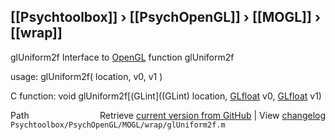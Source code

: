 ## [[Psychtoolbox]] &#8250; [[PsychOpenGL]] &#8250; [[MOGL]] &#8250; [[wrap]]

glUniform2f  Interface to [OpenGL](OpenGL) function glUniform2f  
  
usage:  glUniform2f( location, v0, v1 )  
  
C function:  void glUniform2f[(GLint]((GLint) location, [GLfloat](GLfloat) v0, [GLfloat](GLfloat) v1)  




<div class="code_header" style="text-align:right;">
  <span style="float:left;">Path&nbsp;&nbsp;</span> <span class="counter">Retrieve <a href=
  "https://raw.github.com/Psychtoolbox-3/Psychtoolbox-3/beta/Psychtoolbox/PsychOpenGL/MOGL/wrap/glUniform2f.m">current version from GitHub</a> | View <a href=
  "https://github.com/Psychtoolbox-3/Psychtoolbox-3/commits/beta/Psychtoolbox/PsychOpenGL/MOGL/wrap/glUniform2f.m">changelog</a></span>
</div>
<div class="code">
  <code>Psychtoolbox/PsychOpenGL/MOGL/wrap/glUniform2f.m</code>
</div>

